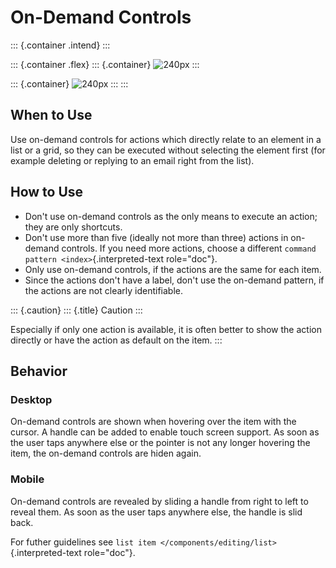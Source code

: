 On-Demand Controls
==================

::: {.container .intend}
:::

::: {.container .flex}
::: {.container}
![240px](/img/Slide_to_reveal.jpg)
:::

::: {.container}
![240px](/img/Dolphin_hover.png)
:::
:::

When to Use
-----------

Use on-demand controls for actions which directly relate to an element
in a list or a grid, so they can be executed without selecting the
element first (for example deleting or replying to an email right from
the list).

How to Use
----------

-   Don\'t use on-demand controls as the only means to execute an
    action; they are only shortcuts.
-   Don\'t use more than five (ideally not more than three) actions in
    on-demand controls. If you need more actions, choose a different
    `command pattern <index>`{.interpreted-text role="doc"}.
-   Only use on-demand controls, if the actions are the same for each
    item.
-   Since the actions don\'t have a label, don\'t use the on-demand
    pattern, if the actions are not clearly identifiable.

::: {.caution}
::: {.title}
Caution
:::

Especially if only one action is available, it is often better to show
the action directly or have the action as default on the item.
:::

Behavior
--------

### Desktop

On-demand controls are shown when hovering over the item with the
cursor. A handle can be added to enable touch screen support. As soon as
the user taps anywhere else or the pointer is not any longer hovering
the item, the on-demand controls are hiden again.

### Mobile

On-demand controls are revealed by sliding a handle from right to left
to reveal them. As soon as the user taps anywhere else, the handle is
slid back.

For futher guidelines see
`list item </components/editing/list>`{.interpreted-text role="doc"}.
